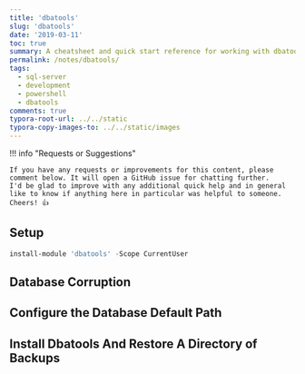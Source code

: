 ```yaml
---
title: 'dbatools'
slug: 'dbatools'
date: '2019-03-11'
toc: true
summary: A cheatsheet and quick start reference for working with dbatools
permalink: /notes/dbatools/
tags:
  - sql-server
  - development
  - powershell
  - dbatools
comments: true
typora-root-url: ../../static
typora-copy-images-to: ../../static/images
---
```


!!! info "Requests or Suggestions"

    If you have any requests or improvements for this content, please comment below. It will open a GitHub issue for chatting further.
    I'd be glad to improve with any additional quick help and in general like to know if anything here in particular was helpful to someone.
    Cheers! 👍

## Setup

```powershell
install-module 'dbatools' -Scope CurrentUser
```

## Database Corruption

<script src="https://gist.github.com/sheldonhull/92fb73704acfd0c7c1e67308e2dca1f4.js"></script>

## Configure the Database Default Path

<script src="https://gist.github.com/sheldonhull/c1869e4a67e5721f6e9807e94cc727da.js"></script>

## Install Dbatools And Restore A Directory of Backups

<script src="https://gist.github.com/sheldonhull/f9972f12d4348d754d2659921ffc9b5b.js"></script>
